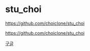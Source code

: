 # stu_choi

<https://github.com/choiclone/stu_choi>

<choiclone>https://github.com/choiclone/stu_choi

[구글](https://github.com/choiclone/stu_choi, "실은 깃헙 주소입니다.")
